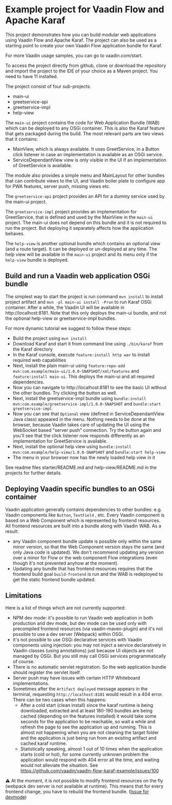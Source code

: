 # Example project for Vaadin Flow and Apache Karaf

This project demonstrates how you can build modular web applications using Vaadin Flow and Apache Karaf. The project can also be used as a starting point to create your own Vaadin Flow application bundle for Karaf.

For more Vaadin usage samples, you can go to vaadin.com/start.

To access the project directly from github, clone or download the repository and import the project to the IDE of your choice as a Maven project. You need to have 11 installed.

The project consist of four sub-projects:
- main-ui 
- greetservice-api
- greetservice-impl
- help-view

The `main-ui` project contains the code for Web Application Bundle (WAB) which can be deployed
to any OSGi container. This is also the Karaf feature that gets packaged during the build. The most relevant parts are two views that it contains:
 * MainView, which is always available. It uses GreetService, in a Button click listener in case an implementation is available as an OSGi service. 
 * ServiceDependantView view is only visible in the UI if an implementation of GreetService is available. 

The module also provides a simple menu and MainLayout for other bundles that can contribute views to the UI, and Vaadin boiler plate to configure app for PWA features, server push, missing views etc.

The `greetservice-api` project provides an API for a dummy service used by the main-ui project.

The `greetservice-impl` project provides an implementation for GreetService, that is defined and used by the MainView in the `main-ui` project. The main-ui does not depend on this bundle and it is not required to run the project. But deploying it separately affects how the application behaves.

The `help-view` is another optional bundle which contains an optional view (and a route target). It can be deployed or un-deployed at any time. The help view will be available in the `main-ui` project and its menu only if the `help-view` bundle is deployed.


## Build and run a Vaadin web application OSGi bundle

The simplest way to start the project is run command `mvn install` to install project artifact and
`mvn -pl main-ui install -Prun` to run Karaf OSGi container. After a while, the Vaadin UI will be available in http://localhost:8181. Note that this only deploys the main-ui bundle, and not the optional help-view or greetservice-impl bundles.

For more dynamic tutorial we suggest to follow these steps:

 * Build the project using `mvn install`
 * Download Karaf and start it from command line using `./bin/karaf` from the Karaf directory
 * In the Karaf console, execute `feature:install http war` to install required web capabilities
 * Next, install the plain main-ui using `feature:repo-add mvn:com.example/main-ui/1.0.0-SNAPSHOT/xml/features` and `feature:install main-ui`. This deploys the main-ui and all required dependencies.
 * Now you can navigate to http://localhost:8181 to see the basic UI without the other bundles. Try clicking the button as well.
 * Next, install the greetservice-impl bundle using `bundle:install mvn:com.example/greetservice-impl/1.0.0-SNAPSHOT` and `bundle:start greetservice-impl`
 * Now you can see that `Optional` view (defined in ServiceDependantView Java class) appeared in the menu. Nothing needs to be done at the browser, because Vaadin takes care of updating the UI using the WebSocket based "server push" connection. Try the button again and you'll see that the click listener now responds differently as an implementation for GreetService is available.
 * Next, install the optional help view using `bundle:install mvn:com.example/help-view/1.0.0-SNAPSHOT` and `bundle:start help-view`
 * The menu in your browser now has the newly loaded help view in it

See readme files starter/README.md and help-view/README.md in the projects for further details.

## Deploying Vaadin specific bundles to an OSGi container

Vaadin application generally contains dependencies to other bundles: e.g. Vaadin components like `Button`,
`TextField` , etc. Every Vaadin component is based on a Web Component which
is represented by frontend resources. All frontend resources are built into a bundle
along with Vaadin WAB. As a result:
 - any Vaadin component bundle update is possible only within the same minor version, 
 so that the Web Component version stays the same (and only Java code is updated). We don't recommend 
 updating any version over a minor for Flow or the web component Flow integrations (even though it's
 not prevented anyhow at the moment).
 - Updating any bundle that has frontend resources requires that the frontend build goal `build-frontend` 
 is run and the WAB is redeployed to get the static frontend bundle updated.


## Limitations

Here is a list of things which are not currently supported:

- NPM dev mode: it's possible to run Vaadin web application in both production 
and dev mode, but dev mode can be used only with precompiled frontend
 resources (via vaadin-maven-plugin) and it's not possible to use a dev server (Webpack) within OSGi.
- it's not possible to use OSGi declarative services with Vaadin components using injection: 
you may not inject a service declaratively in Vaadin classes (using annotations) 
just because UI objects are not managed by OSGi. But you still may call OSGi services programmatically of course.
- There is no automatic servlet registration. So the web application 
bundle should register the servlet itself.
- Server push may have issues with certain HTTP Whiteboard implementations. 
- Sometimes after the `Artifact deployed` message appears in the terminal, requesting `http://localhost:8181` would result in a 404 error. 
There can be two cases when this happens:
  - After a cold start (clean install) since the karaf runtime is being downloaded, extracted and at least 180-190 bundles are being cached (depending on the features installed) it would take some seconds for the application to be reachable, so wait a while and refresh the page to see the application up and running.
  This is almost not happening when you are not cleaning the target folder and the application is just being run from an existing artifact and cached karaf runtime.
  - Statistically speaking, almost 1 out of 10 times when the application starts (cold or hot), for some currently unknown problem the application would respond with 404 error all the time, and waiting would not alleviate the situation.
  See https://github.com/vaadin/vaadin-flow-karaf-example/issues/100

:warning:
At the moment, it is not possible to modify frontend resources on the fly (webpack dev server is not available at runtime). This means that for every frontend change, you have to rebuild the frontend bundle. ([Issue for devmode](https://github.com/vaadin/flow/issues/9108))
